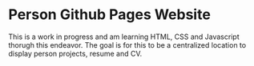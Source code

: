 # Person Github Pages Website

This is a work in progress and am learning HTML, CSS and Javascript thorugh this endeavor.  The goal is for this to be a centralized location to display person projects, resume and CV.  
